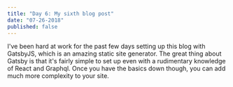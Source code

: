 ```yaml
---
title: "Day 6: My sixth blog post"
date: "07-26-2018"
published: false
---
```

I've been hard at work for the past few days setting up this blog with GatsbyJS, which is an amazing static site generator. The great thing about Gatsby is that it's fairly simple to set up even with a rudimentary knowledge of React and Graphql. Once you have the basics down though, you can add much more complexity to your site.
